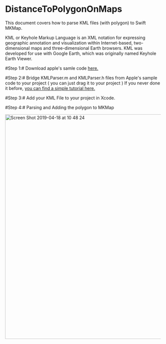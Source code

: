 # DistanceToPolygonOnMaps

This document covers how to parse KML files (with polygon) to Swift MKMap.

KML or Keyhole Markup Language is an XML notation for expressing geographic annotation and visualization within Internet-based, 
two-dimensional maps and three-dimensional Earth browsers. 
KML was developed for use with Google Earth, which was originally named Keyhole Earth Viewer.

#Step 1:#
Download apple's samle code [here.](https://developer.apple.com/library/archive/samplecode/KMLViewer/Listings/Classes_KMLParser_m.html)

#Step 2:#
Bridge KMLParser.m and KMLParser.h files from Apple's sample code to your project ( you can just drag it to your project )
If you never done it before, [you can find a simple tutorial here.](https://www.ios-blog.com/tutorials/objective-c/how-to-use-objective-c-classes-in-swift/)

#Step 3:#
Add your KML File to your project in Xcode.

#Step 4:#
Parsing and Adding the polygon to MKMap

<img width="727" alt="Screen Shot 2019-04-18 at 10 48 24" src="https://user-images.githubusercontent.com/49113704/56345152-bab01980-61c7-11e9-9d44-1aee04b8291f.png">


